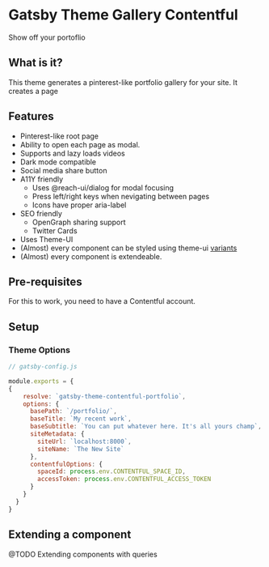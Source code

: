 # Gatsby Theme Gallery Contentful

Show off your portoflio  

## What is it?
This theme generates a pinterest-like portfolio gallery for your site. It creates a page  

## Features

- Pinterest-like root page
- Ability to open each page as modal.
- Supports and lazy loads videos
- Dark mode compatible
- Social media share button
- A11Y friendly
  - Uses @reach-ui/dialog for modal focusing
  - Press left/right keys when nevigating between pages
  - Icons have proper aria-label
- SEO friendly
  - OpenGraph sharing support
  - Twitter Cards
- Uses Theme-UI
- (Almost) every component can be styled using theme-ui [variants](https://theme-ui.com/guides/variants#themeable-layout-components)
- (Almost) every component is extendeable.

## Pre-requisites

For this to work, you need to have a Contentful account.

## Setup

### Theme Options

```js
// gatsby-config.js

module.exports = {
{
    resolve: `gatsby-theme-contentful-portfolio`,
    options: {
      basePath: `/portfolio/`,
      baseTitle: `My recent work`,
      baseSubtitle: `You can put whatever here. It's all yours champ`,
      siteMetadata: {
        siteUrl: `localhost:8000`,
        siteName: `The New Site`
      },
      contentfulOptions: {
        spaceId: process.env.CONTENTFUL_SPACE_ID,
        accessToken: process.env.CONTENTFUL_ACCESS_TOKEN
      }
    }
  }
}

```

## Extending a component


@TODO Extending components with queries